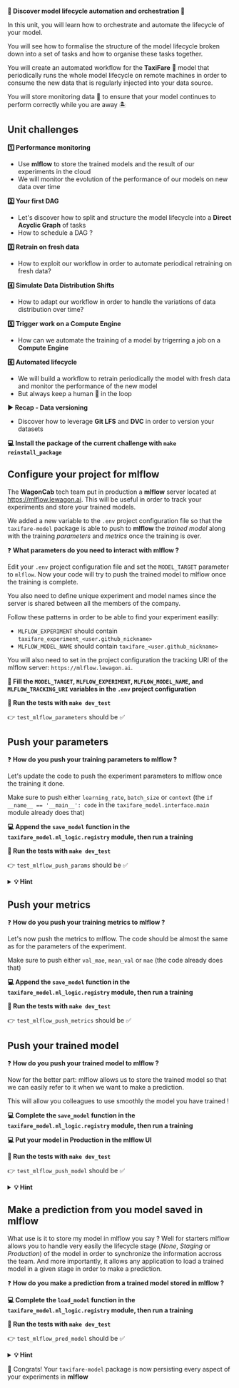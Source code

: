 
[//]: # ( presentation of the unit )

**🥁 Discover model lifecycle automation and orchestration 🎻**

In this unit, you will learn how to orchestrate and automate the lifecycle of your model.

You will see how to formalise the structure of the model lifecycle broken down into a set of tasks and how to organise these tasks together.

You will create an automated workflow for the **TaxiFare** 🚕 model that periodically runs the whole model lifecycle on remote machines in order to consume the new data that is regularly injected into your data source.

You will store monitoring data 🔎 to ensure that your model continues to perform correctly while you are away 🏝

[//]: # ( unit tech stack: )

[//]: # ( presentation of the challenges of the unit )

## Unit challenges

**1️⃣ Performance monitoring**
- Use **mlflow** to store the trained models and the result of our experiments in the cloud
- We will monitor the evolution of the performance of our models on new data over time

**2️⃣ Your first DAG**
- Let's discover how to split and structure the model lifecycle into a **Direct Acyclic Graph** of tasks
- How to schedule a DAG ?

**3️⃣ Retrain on fresh data**
- How to exploit our workflow in order to automate periodical retraining on fresh data?

**4️⃣ Simulate Data Distribution Shifts**
- How to adapt our workflow in order to handle the variations of data distribution over time?

**5️⃣ Trigger work on a Compute Engine**
- How can we automate the training of a model by trigerring a job on a **Compute Engine**

**6️⃣ Automated lifecycle**
- We will build a workflow to retrain periodically the model with fresh data and monitor the performance of the new model
- But always keep a human 👀 in the loop

**▶️ Recap - Data versioning**
- Discover how to leverage **Git LFS** and **DVC** in order to version your datasets

[//]: # ( challenge tech stack: mlflow )

**💻 Install the package of the current challenge with `make reinstall_package`**

[//]: # ( challenge instructions )

## Configure your project for mlflow

The **WagonCab** tech team put in production a **mlflow** server located at https://mlflow.lewagon.ai. This will be useful in order to track your experiments and store your trained models.

We added a new variable to the `.env` project configuration file so that the `taxifare-model` package is able to push to **mlflow** the _trained model_ along with the training _parameters_ and _metrics_ once the training is over.

❓ **What parameters do you need to interact with mlflow ?**

Edit your `.env` project configuration file and set the `MODEL_TARGET` parameter to `mlflow`. Now your code will try to push the trained model to mlflow once the training is complete.

You also need to define unique experiment and model names since the server is shared between all the members of the company.

Follow these patterns in order to be able to find your experiment easilly:
- `MLFLOW_EXPERIMENT` should contain `taxifare_experiment_<user.github_nickname>`
- `MLFLOW_MODEL_NAME` should contain `taxifare_<user.github_nickname>`

You will also need to set in the project configuration the tracking URI of the mlflow server: `https://mlflow.lewagon.ai`.

**📝 Fill the `MODEL_TARGET`, `MLFLOW_EXPERIMENT`, `MLFLOW_MODEL_NAME`, and `MLFLOW_TRACKING_URI` variables in the `.env` project configuration**

**🧪 Run the tests with `make dev_test`**

👉 `test_mlflow_parameters` should be ✅

## Push your parameters

❓ **How do you push your training parameters to mlflow ?**

Let's update the code to push the experiment parameters to mlflow once the training it done.

Make sure to push either `learning_rate`, `batch_size` or `context` (the `if __name__ == '__main__': code` in the `taxifare_model.interface.main` module already does that)

**💻 Append the `save_model` function in the `taxifare_model.ml_logic.registry` module, then run a training**

**🧪 Run the tests with `make dev_test`**

👉 `test_mlflow_push_params` should be ✅

<details>
  <summary markdown='span'><strong> 💡 Hint </strong></summary>

  Have a look at the [mlflow python API documentation](https://mlflow.org/docs/latest/python_api/mlflow.html).

  Do not forget to set the tracking server with `mlflow.set_tracking_uri` and to provide an experiment name with `mlflow.set_experiment`.
</details>

## Push your metrics

❓ **How do you push your training metrics to mlflow ?**

Let's now push the metrics to mlflow. The code should be almost the same as for the parameters of the experiment.

Make sure to push either `val_mae`, `mean_val` or `mae` (the code already does that)

**💻 Append the `save_model` function in the `taxifare_model.ml_logic.registry` module, then run a training**

**🧪 Run the tests with `make dev_test`**

👉 `test_mlflow_push_metrics` should be ✅

## Push your trained model

❓ **How do you push your trained model to mlflow ?**

Now for the better part: mlflow allows us to store the trained model so that we can easily refer to it when we want to make a prediction.

This will allow you colleagues to use smoothly the model you have trained !

**💻 Complete the `save_model` function in the `taxifare_model.ml_logic.registry` module, then run a training**

**💻 Put your model in Production in the mlflow UI**

**🧪 Run the tests with `make dev_test`**

👉 `test_mlflow_push_model` should be ✅

<details>
  <summary markdown='span'><strong> 💡 Hint </strong></summary>


  Have a look at the [mlflow python API for Keras](https://mlflow.org/docs/latest/python_api/mlflow.keras.html) and find a function allowing you to upload your trained model.
</details>

## Make a prediction from you model saved in mlflow

What use is it to store my model in mlflow you say ? Well for starters mlflow allows you to handle very easily the lifecycle stage (_None_, _Staging_ or _Production_) of the model in order to synchronize the information accross the team. And more importantly, it allows any application to load a trained model in a given stage in order to make a prediction.

❓ **How do you make a prediction from a trained model stored in mlflow ?**

**💻 Complete the `load_model` function in the `taxifare_model.ml_logic.registry` module, then run a training**

**🧪 Run the tests with `make dev_test`**

👉 `test_mlflow_pred_model` should be ✅

<details>
  <summary markdown='span'><strong> 💡 Hint </strong></summary>


  Have a look at the [mlflow python API for Keras](https://mlflow.org/docs/latest/python_api/mlflow.keras.html) and find a function allowing you to retrieve your trained model.
</details>

🏁 Congrats! Your `taxifare-model` package is now persisting every aspect of your experiments in **mlflow**
